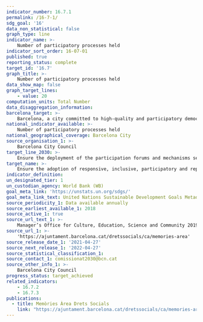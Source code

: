 ```yaml
---
indicator_number: 16.7.1
permalink: /16-7-1/
sdg_goal: '16'
data_non_statistical: false
graph_type: line
indicator_name: >-
    Number of participatory processes held
indicator_sort_order: 16-07-01
published: true
reporting_status: complete
target_id: '16.7'
graph_title: >-
    Number of participatory processes held
data_show_map: false
graph_target_lines:
    - value: 20
computation_units: Total Number
data_disaggregation_information:
barcelona_target: >-
    Barcelona, a city committed to high-quality and participatory democracy
national_indicator_available: >-
    Number of participatory processes held
national_geographical_coverage: Barcelona City
source_organisation_1: >-
    Barcelona City Council
target_line_2030: >-
    Ensure the deployment of the participation forums and mechanisms set out in the Regulatory Norms for Citizen Participation, with more than 20 participatory processes
target_name: >-
    Ensure the adoption of responsive, inclusive, participatory and representative decision-making at all levels
indicator_definition:
un_designated_tier: 1
un_custodian_agency: World Bank (WB)
goal_meta_link: 'https://unstats.un.org/sdgs/'
goal_meta_link_text: United Nations Sustainable Development Goals Metadata (pdf 894kB)
source_periodicity_1: Data available annually
source_earliest_available_1: 2018
source_active_1: true
source_url_text_1: >-
    Manager’s Office for Culture, Education, Science and Community 2019 report 
source_url_1: >-
    'https://ajuntament.barcelona.cat/dretssocials/ca/memories-area'
source_release_date_1: '2021-04-27'
source_next_release_1: '2022-04-27'
source_statistical_classification_1: 
source_contact_1: comissionat2030@bcn.cat
source_other_info_1: >-
    Barcelona City Council
progress_status: target_achieved
related_indicators: 
    - 16.7.2
    - 16.7.3
publications:
  - title: Memòries Àrea Drets Socials
    link: "https://ajuntament.barcelona.cat/dretssocials/ca/memories-area"
---
```


